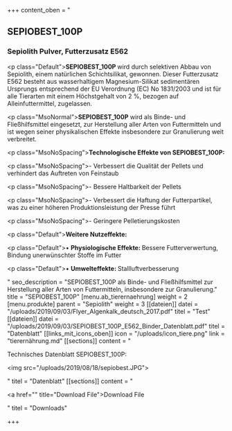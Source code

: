 +++
content_oben = "<h2>SEPIOBEST_100P</h2><h3><strong>Sepiolith Pulver, Futterzusatz E562</strong></h3><p class=\"Default\"><strong>SEPIOBEST_100P </strong>wird durch selektiven Abbau von Sepiolith, einem natürlichen Schichtsilikat, gewonnen. Dieser Futterzusatz E562 besteht aus wasserhaltigem Magnesium-Silikat sedimentären Ursprungs entsprechend der EU Verordnung (EC) No 1831/2003 und ist für alle Tierarten mit einem Höchstgehalt von 2 %, bezogen auf Alleinfuttermittel, zugelassen.</p><p class=\"MsoNormal\"><strong>SEPIOBEST_100P</strong> wird als Binde- und Fließhilfsmittel eingesetzt, zur Herstellung aller Arten von Futtermitteln und ist wegen seiner physikalischen Effekte insbesondere zur Granulierung weit verbreitet.</p><p></p><p class=\"MsoNoSpacing\"><strong>Technologische Effekte von SEPIOBEST_100P:</strong></p><p class=\"MsoNoSpacing\">- Verbessert die Qualität der Pellets und verhindert das Auftreten von Feinstaub</p><p class=\"MsoNoSpacing\">- Bessere Haltbarkeit der Pellets</p><p class=\"MsoNoSpacing\">- Verbessert die Haftung der Futterpartikel, was zu einer höheren Produktionsleistung der Presse führt</p><p class=\"MsoNoSpacing\">- Geringere Pelletierungskosten</p><p></p><p class=\"Default\"><strong>Weitere Nutzeffekte:</strong></p><p class=\"Default\">• <strong>Physiologische Effekte: </strong>Bessere Futterverwertung, Bindung unerwünschter Stoffe im Futter</p><p class=\"Default\">• <strong>Umwelteffekte: </strong>Stallluftverbesserung</p>"
seo_description = "SEPIOBEST_100P als Binde- und Fließhilfsmittel zur Herstellung aller Arten von Futtermitteln, insbesondere zur Granulierung."
title = "SEPIOBEST_100P"
[menu.ab_tierernaehrung]
weight = 2
[menu.produkte]
parent = "Sepiolith"
weight = 3
[[dateien]]
datei = "/uploads/2019/09/03/Flyer_Algenkalk_deutsch_2017.pdf"
titel = "Test"
[[dateien]]
datei = "/uploads/2019/09/03/SEPIOBEST_100P_E562_Binder_Datenblatt.pdf"
titel = "Datenblatt"
[[links_mit_icons_oben]]
icon = "/uploads/icon_tiere.png"
link = "tierernährung.md"
[[sections]]
content = "<p>Technisches Datenblatt SEPIOBEST_100P:</p><p><img src=\"/uploads/2019/08/18/sepiobest.JPG\"></p>"
titel = "Datenblatt"
[[sections]]
content = "<p><a href=\"\" title=\"Download File\">Download File</a></p>"
titel = "Downloads"

+++
